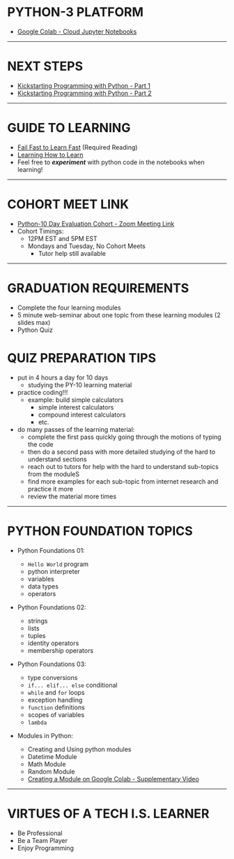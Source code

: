 # PYTHON-3 PLATFORM

- [Google Colab - Cloud Jupyter Notebooks](https://colab.research.google.com)

***

# NEXT STEPS

- [Kickstarting Programming with Python - Part 1](https://youtu.be/tVDSnkXh84g)
- [Kickstarting Programming with Python - Part 2](https://youtu.be/8g0FUtxGZJs)

***

# GUIDE TO LEARNING

- [Fail Fast to Learn Fast](https://www.lifehack.org/851912/fail-fast) (Required Reading)
- [Learning How to Learn](https://beta.cent.co/+m73icb)
- Feel free to ***experiment*** with python code in the notebooks when learning! 

***

# COHORT MEET LINK

- [Python-10 Day Evaluation Cohort - Zoom Meeting Link](https://zoom.us/j/94588427118?pwd=TmRINEdTWXl2dm9NaFA0MnYzUkJNUT09)
- Cohort Timings:
  - 12PM EST and 5PM EST
  - Mondays and Tuesday, No Cohort Meets
    - Tutor help still available

***

# GRADUATION REQUIREMENTS

- Complete the four learning modules
- 5 minute web-seminar about one topic from these learning modules (2 slides max)
- Python Quiz 

# QUIZ PREPARATION TIPS
- put in 4 hours a day for 10 days 
  - studying the PY-10 learning material
- practice coding!!!
  - example: build simple calculators 
    - simple interest calculators 
    - compound interest calculators 
    - etc.
- do many passes of the learning material:
  - complete the first pass quickly going through the motions of typing the code
  - then do a second pass with more detailed studying of the hard to understand sections
  - reach out to tutors for help with the hard to understand sub-topics from the moduleS
  - find more examples for each sub-topic from internet research and practice it more 
  - review the material more times 

***

# PYTHON FOUNDATION TOPICS

- Python Foundations 01:
  - `Hello World` program
  - python interpreter
  - variables
  - data types
  - operators

- Python Foundations 02:
  - strings
  - lists
  - tuples
  - identity operators 
  - membership operators

- Python Foundations 03:
  - type conversions 
  - `if... elif... else` conditional 
  - `while` and `for` loops
  - exception handling
  - `function` definitions
  - scopes of variables 
  - `lambda`
  
- Modules in Python:
  - Creating and Using python modules
  - Datetime Module
  - Math Module
  - Random Module
  - [Creating a Module on Google Colab - Supplementary Video](https://youtu.be/CEIUuXjmNb4) 
  
***

# VIRTUES OF A TECH I.S. LEARNER

- Be Professional 
- Be a Team Player
- Enjoy Programming
